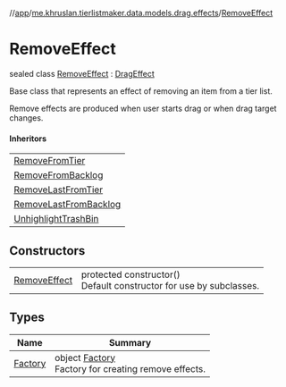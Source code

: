 //[app](../../../index.md)/[me.khruslan.tierlistmaker.data.models.drag.effects](../index.md)/[RemoveEffect](index.md)

# RemoveEffect

sealed class [RemoveEffect](index.md) : [DragEffect](../-drag-effect/index.md)

Base class that represents an effect of removing an item from a tier list.

Remove effects are produced when user starts drag or when drag target changes.

#### Inheritors

| |
|---|
| [RemoveFromTier](../-remove-from-tier/index.md) |
| [RemoveFromBacklog](../-remove-from-backlog/index.md) |
| [RemoveLastFromTier](../-remove-last-from-tier/index.md) |
| [RemoveLastFromBacklog](../-remove-last-from-backlog/index.md) |
| [UnhighlightTrashBin](../-unhighlight-trash-bin/index.md) |

## Constructors

| | |
|---|---|
| [RemoveEffect](-remove-effect.md) | protected constructor()<br>Default constructor for use by subclasses. |

## Types

| Name | Summary |
|---|---|
| [Factory](-factory/index.md) | object [Factory](-factory/index.md)<br>Factory for creating remove effects. |
